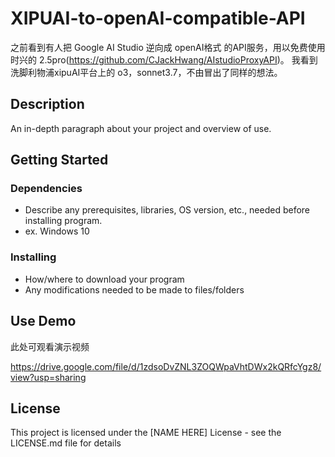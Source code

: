 # XIPUAI-to-openAI-compatible-API

之前看到有人把 Google AI Studio 逆向成 openAI格式 的API服务，用以免费使用时兴的 2.5pro(https://github.com/CJackHwang/AIstudioProxyAPI)。
我看到洗脚利物浦xipuAI平台上的 o3，sonnet3.7，不由冒出了同样的想法。

## Description

An in-depth paragraph about your project and overview of use.

## Getting Started

### Dependencies

* Describe any prerequisites, libraries, OS version, etc., needed before installing program.
* ex. Windows 10

### Installing

* How/where to download your program
* Any modifications needed to be made to files/folders

## Use Demo

此处可观看演示视频

https://drive.google.com/file/d/1zdsoDvZNL3ZOQWpaVhtDWx2kQRfcYgz8/view?usp=sharing

## License

This project is licensed under the [NAME HERE] License - see the LICENSE.md file for details
